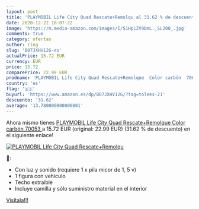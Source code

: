 ```yaml
---
layout: post
title: 'PLAYMOBIL Life City Quad Rescate+Remolqu al 31.62 % de descuento'
date: 2020-12-22 18:07:22
image: 'https://m.media-amazon.com/images/I/51HpLZV9DmL._SL200_.jpg'
comments: true
category: ofertas
author: ring
slug: 'B07JXHV12G-es'
actualPrice: 15.72 EUR
currency: EUR
price: 15.72
comparePrice: 22.99 EUR
prodname: 'PLAYMOBIL Life City Quad Rescate+Remolque  Color carbón  70053 '
country: 'es'
flag: '🇪🇸'
buyurl: 'https://www.amazon.es/dp/B07JXHV12G/?tag=tolees-21'
descuento: '31.62'
average: '13.780000000000001'
---
```


Ahora mismo tienes [PLAYMOBIL Life City Quad Rescate+Remolque  Color carbón  70053 ](https://www.amazon.es/dp/B07JXHV12G/?tag=tolees-21) a 15.72 EUR (original: 22.99 EUR) (31.62 %  de descuento) en el siguiente enlace!

[![PLAYMOBIL Life City Quad Rescate+Remolqu](https://m.media-amazon.com/images/I/51HpLZV9DmL._SL200_.jpg)](https://www.amazon.es/dp/B07JXHV12G/?tag=tolees-21)

🔎:

- Con luz y sonido (requiere 1 x pila micor de 1, 5 v)
- 1 figura con vehículo
- Techo extraíble
- Incluye camilla y sólo suministro material en el interior

[Visítala!!!](https://www.amazon.es/dp/B07JXHV12G/?tag=tolees-21)
